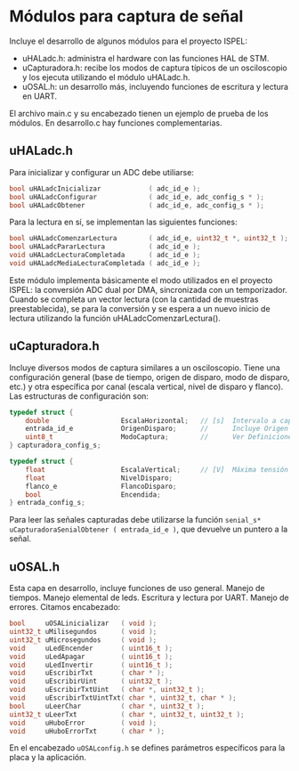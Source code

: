 # Módulos para captura de señal

Incluye el desarrollo de algunos módulos para el proyecto ISPEL:

- uHALadc.h: administra el hardware con las funciones HAL de STM.
- uCapturadora.h: recibe los modos de captura típicos de un osciloscopio y los ejecuta utilizando el módulo uHALadc.h.
- uOSAL.h: un desarrollo más, incluyendo funciones de escritura y lectura en UART.

El archivo main.c y su encabezado tienen un ejemplo de prueba de los módulos. En desarrollo.c hay funciones complementarias.

## uHALadc.h

Para inicializar y configurar un ADC debe utiliarse:

```c
bool uHALadcInicializar            ( adc_id_e );                     
bool uHALadcConfigurar             ( adc_id_e, adc_config_s * );  
bool uHALadcObtener                ( adc_id_e, adc_config_s * );  
```

Para la lectura en sí, se implementan las siguientes funciones:

```c
bool uHALadcComenzarLectura        ( adc_id_e, uint32_t *, uint32_t );
bool uHALadcPararLectura 		   ( adc_id_e );
void uHALadcLecturaCompletada      ( adc_id_e );           
void uHALadcMediaLecturaCompletada ( adc_id_e );                  
```

Este módulo implementa básicamente el modo utilizados en el proyecto ISPEL: la conversión ADC dual por DMA, sincronizada con un temporizador. Cuando se completa un vector lectura (con la cantidad de muestras preestablecida), se para la conversión y se espera a un nuevo inicio de lectura utilizando la función uHALadcComenzarLectura().

## uCapturadora.h

Incluye diversos modos de captura similares a un osciloscopio. Tiene una configuración general (base de tiempo, origen de disparo, modo de disparo, etc.) y otra específica por canal (escala vertical, nivel de disparo y flanco). Las estructuras de configuración son:

```c
typedef struct {
	double    				EscalaHorizontal;	// [s]  Intervalo a capturar y mostrar en pantalla.
	entrada_id_e			OrigenDisparo;		//      Incluye Origen Modo Alternado y Modo Asincronico
	uint8_t					ModoCaptura;		//      Ver Definiciones públicas (macros)
} capturadora_config_s;

typedef struct {
	float	  	  			EscalaVertical;		// [V]  Máxima tensión positiva, que se adecuará a escalas disponibles
	float	   				NivelDisparo;
	flanco_e 				FlancoDisparo;
	bool					Encendida;
} entrada_config_s;
```

Para leer las señales capturadas debe utilizarse la función `senial_s* uCapturadoraSenialObtener ( entrada_id_e )`, que devuelve un puntero a la señal. 

## uOSAL.h

Esta capa en desarrollo, incluye funciones de uso general. Manejo de tiempos. Manejo elemental de leds. Escritura y lectura por UART. Manejo de errores. Citamos encabezado:

```c
bool     uOSALinicializar   ( void );
uint32_t uMilisegundos      ( void );
uint32_t uMicrosegundos   	( void );
void     uLedEncender       ( uint16_t );
void     uLedApagar         ( uint16_t );
void     uLedInvertir       ( uint16_t );
void     uEscribirTxt       ( char * );
void     uEscribirUint      ( uint32_t );
void     uEscribirTxtUint	( char *, uint32_t );
void     uEscribirTxtUintTxt( char *, uint32_t, char * );
bool	 uLeerChar 			( char *, uint32_t );
uint32_t uLeerTxt 			( char *, uint32_t, uint32_t );
void     uHuboError         ( void );
void     uHuboErrorTxt      ( char * );
```

En el encabezado `uOSALconfig.h` se defines parámetros específicos para la placa y la aplicación. 


